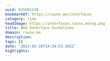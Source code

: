 ```yaml
---
uuid: 645601536
bookmarkOf: https://rauno.me/interfaces
category: link
headImage: https://interfaces.rauno.me/og.png
title: Web Interface Guidelines
domain: rauno.me
description:
tags: []
date: '2023-02-24T14:34:53.502Z'
highlights:
---
```




